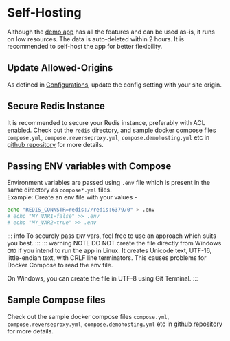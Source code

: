 # Self-Hosting

Although the [demo app](https://demo.quickretro.app) has all the features and can be used as-is, it runs on low resources. The data is auto-deleted within 2 hours. It is recommended to self-host the app for better flexibility.

## Update Allowed-Origins
As defined in [Configurations](configurations#allowed-origins), update the config setting with your site origin.

## Secure Redis Instance
It is recommended to secure your Redis instance, preferably with ACL enabled. Check out the <code>redis</code> directory, and sample docker compose files <code>compose.yml</code>, <code>compose.reverseproxy.yml</code>, <code>compose.demohosting.yml</code> etc in [github repository](https://github.com/vijeeshr/quickretro) for more details.

## Passing ENV variables with Compose
Environment variables are passed using <code>.env</code> file which is present in the same directory as <code>compose*.yml</code> files.\
Example: Create an env file with your values -
```sh
echo "REDIS_CONNSTR=redis://redis:6379/0" > .env
# echo "MY_VAR1=false" >> .env
# echo "MY_VAR2=true" >> .env
```
::: info
To securely pass <code>ENV</code> vars, feel free to use an approach which suits you best.
:::
::: warning NOTE
DO NOT create the file directly from Windows <code>CMD</code> if you intend to run the app in Linux. It creates Unicode text, UTF-16, little-endian text, with CRLF line terminators. This causes problems for Docker Compose to read the env file.

On Windows, you can create the file in UTF-8 using Git Terminal.
:::

## Sample Compose files
Check out the sample docker compose files <code>compose.yml</code>, <code>compose.reverseproxy.yml</code>, <code>compose.demohosting.yml</code> etc in [github repository](https://github.com/vijeeshr/quickretro) for more details.
